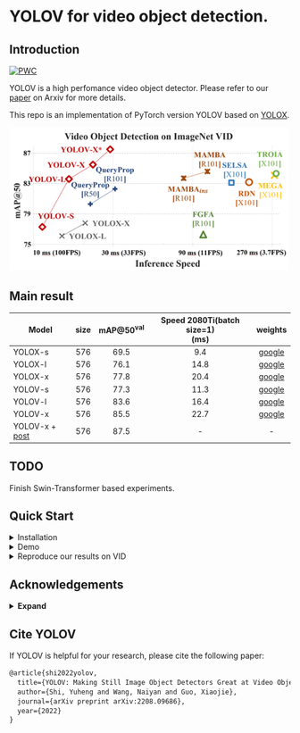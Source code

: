 

# YOLOV for video object detection.

## Introduction
[![PWC](https://img.shields.io/endpoint.svg?url=https://paperswithcode.com/badge/yolov-making-still-image-object-detectors/video-object-detection-on-imagenet-vid)](https://paperswithcode.com/sota/video-object-detection-on-imagenet-vid?p=yolov-making-still-image-object-detectors)

YOLOV is a high perfomance video object detector.  Please refer to our [paper](https://arxiv.org/abs/2208.09686) on Arxiv for more details.

This repo is an implementation of PyTorch version YOLOV based on [YOLOX](https://github.com/Megvii-BaseDetection/YOLOX).

<img src="assets/comparsion.jpg" width="500" >


## Main result


| Model                                                                                                               | size | mAP@50<sup>val<br> | Speed 2080Ti(batch size=1)<br>(ms) |                                           weights                                            |
|---------------------------------------------------------------------------------------------------------------------|:----:|:------------------:|:----------------------------------:|:--------------------------------------------------------------------------------------------:|
| YOLOX-s                                                                                                             | 576  |        69.5        |                9.4                 |                                         [google](https://drive.google.com/file/d/1n8wkByqpHdrGy6z9fsoZpBtTa0I3JOcG/view?usp=sharing)                                          |
| YOLOX-l                                                                                                             | 576  |        76.1        |                14.8                |                                         [google](https://drive.google.com/file/d/1rikaPCAHBBIugYUZYV1buyOIRG8xvGKB/view?usp=sharing)                                          |
| YOLOX-x                                                                                                             | 576  |        77.8        |                20.4                |                                         [google](https://drive.google.com/file/d/1OH3hGj7RMfcinMKPESbfI7C5y_RrA3aF/view?usp=sharing)                                          |
| YOLOV-s                                                                                                             | 576  |        77.3        |                11.3                | [google](https://drive.google.com/file/d/12X4dQw45aXVYgJjKAAAPk409FO3xValW/view?usp=sharing) |
| YOLOV-l                                                                                                             | 576  |        83.6        |                16.4                | [google](https://drive.google.com/file/d/1qZ-3iPDlYx1OKe6zz_-n42ceijo_Ntx6/view?usp=sharing) |
| YOLOV-x                                                                                                             | 576  |        85.5        |                22.7                | [google](https://drive.google.com/file/d/1OIozS-D9wbWA9pDFl5xoFw6XqEcYtzsJ/view?usp=sharing) |
| YOLOV-x + [post](https://github.com/AlbertoSabater/Robust-and-efficient-post-processing-for-video-object-detection) | 576  |        87.5        |                 -                  |                                              -                                               |


## TODO
Finish Swin-Transformer based experiments.

## Quick Start

<details>
<summary>Installation</summary>

Install YOLOV from source.
```shell
git clone git@github.com:YuHengsss/YOLOV.git
cd YOLOV
```

Create conda env.
```shell
conda create -n yolov python=3.7

conda activate yolov

pip install -r requirements.txt

pip3 install -v -e .
```
</details>

<details>
<summary>Demo</summary>

Step1. Download a pretrained weights.

Step2. Run yolov demos. For example:

```shell
python tools/vid_demo.py -f [path to your yolov exp files] -c [path to your yolov weights] --path /path/to/your/video --conf 0.25 --nms 0.5 --tsize 576 --save_result 
```
For online mode, exampled with yolov_l, you can run:

```shell
python tools/yolov_demo_online.py -f ./exp/yolov/yolov_l_online.py -c [path to your weights] --path /path/to/your/video --conf 0.25 --nms 0.5 --tsize 576 --save_result 
```
For yolox models, please use python tools/demo.py for inferencing.
</details>

<details>
<summary>Reproduce our results on VID</summary>

Step1. Download datasets and weights:

Download ILSVRC2015 DET and ILSVRC2015 VID dataset from [IMAGENET](https://image-net.org/challenges/LSVRC/2015/2015-downloads) and organise them as follows:

```shell
path to your datasets/ILSVRC2015/
path to your datasets/ILSVRC/
```

Download our COCO-style annotations for [training](https://drive.google.com/file/d/1HhE4OAcc--CpjUj69JCRXzMvIRsR4ymM/view?usp=sharing) and [video sequences](https://drive.google.com/file/d/1vJs8rLl_2oZOWCMJtk3a9ZJmdNn8cu-G/view?usp=sharing). Then, put them in these two directories:
```shell
YOLOV/annotations/vid_train_coco.json
YOLOV/yolox/data/dataset/train_seq.npy
```

Change the data_dir in exp files to [path to your datasets] and Download our weights.

Step2. Generate predictions and convert them to IMDB style for evaluation.

```shell
python tools/val_to_imdb.py -f exps/yolov/yolov_x.py -c path to your weights/yolov_x.pth --fp16 --output_dir ./yolov_x.pkl
```
Evaluation process:
```shell
python tools/REPPM.py --repp_cfg ./tools/yolo_repp_cfg.json --predictions_file ./yolov_x.pkl --evaluate --annotations_filename ./annotations/annotations_val_ILSVRC.txt --path_dataset [path to your dataset] --store_imdb --store_coco  (--post)
```
(--post) indicates involving post-processing method. Then you will get:
```shell
{'mAP_total': 0.8758871720817065, 'mAP_slow': 0.9059275666099181, 'mAP_medium': 0.8691557352372217, 'mAP_fast': 0.7459511040452989}
```

  
**Training example**
```shell
python tools/vid_train.py -f exps/yolov/yolov_s.py -c weights/yoloxs_vid.pth --fp16
```
**Roughly testing**
```shell
python tools/vid_eval.py -f exps/yolov/yolov_s.py -c weights/yolov_s.pth --tnum 500 --fp16
```
tnum indicates testing sequence number.
</details>





## Acknowledgements

<details><summary> <b>Expand</b> </summary>

* [https://github.com/Megvii-BaseDetection/YOLOX](https://github.com/Megvii-BaseDetection/YOLOX)
* [https://github.com/AlbertoSabater/Robust-and-efficient-post-processing-for-video-object-detection](https://github.com/AlbertoSabater/Robust-and-efficient-post-processing-for-video-object-detection)
</details>

## Cite YOLOV
If YOLOV is helpful for your research, please cite the following paper:

```latex
@article{shi2022yolov,
  title={YOLOV: Making Still Image Object Detectors Great at Video Object Detection},
  author={Shi, Yuheng and Wang, Naiyan and Guo, Xiaojie},
  journal={arXiv preprint arXiv:2208.09686},
  year={2022}
}
```
